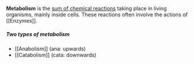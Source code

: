 **Metabolism** is the <u>sum of chemical reactions</u> taking place in living organisms, mainly inside cells. These reactions often involve the actions of [[Enzymes]].

##### Two types of metabolism
- [[Anabolism]] (ana: upwards)
- [[Catabolism]] (cata: downwards)
